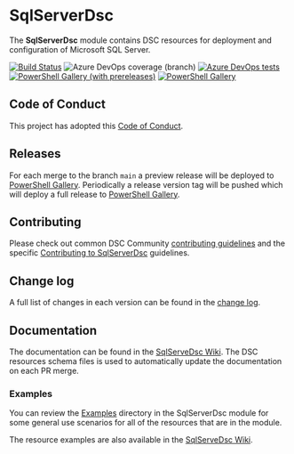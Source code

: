 # SqlServerDsc

The **SqlServerDsc** module contains DSC resources for deployment and
configuration of Microsoft SQL Server.

[![Build Status](https://dev.azure.com/dsccommunity/SqlServerDsc/_apis/build/status/dsccommunity.SqlServerDsc?branchName=main)](https://dev.azure.com/dsccommunity/SqlServerDsc/_build/latest?definitionId=11&branchName=main)
![Azure DevOps coverage (branch)](https://img.shields.io/azure-devops/coverage/dsccommunity/SqlServerDsc/11/main)
[![Azure DevOps tests](https://img.shields.io/azure-devops/tests/dsccommunity/SqlServerDsc/11/main)](https://dsccommunity.visualstudio.com/SqlServerDsc/_test/analytics?definitionId=11&contextType=build)
[![PowerShell Gallery (with prereleases)](https://img.shields.io/powershellgallery/vpre/SqlServerDsc?label=SqlServerDsc%20Preview)](https://www.powershellgallery.com/packages/SqlServerDsc/)
[![PowerShell Gallery](https://img.shields.io/powershellgallery/v/SqlServerDsc?label=SqlServerDsc)](https://www.powershellgallery.com/packages/SqlServerDsc/)

## Code of Conduct

This project has adopted this [Code of Conduct](CODE_OF_CONDUCT.md).

## Releases

For each merge to the branch `main` a preview release will be
deployed to [PowerShell Gallery](https://www.powershellgallery.com/).
Periodically a release version tag will be pushed which will deploy a
full release to [PowerShell Gallery](https://www.powershellgallery.com/).

## Contributing

Please check out common DSC Community [contributing guidelines](https://dsccommunity.org/guidelines/contributing)
and the specific [Contributing to SqlServerDsc](https://github.com/dsccommunity/SqlServerDsc/blob/main/CONTRIBUTING.md)
guidelines.

## Change log

A full list of changes in each version can be found in the [change log](CHANGELOG.md).

## Documentation

The documentation can be found in the [SqlServeDsc Wiki](https://github.com/dsccommunity/SqlServerDsc/wiki).
The DSC resources schema files is used to automatically update the
documentation on each PR merge.

### Examples

You can review the [Examples](/source/Examples) directory in the SqlServerDsc module
for some general use scenarios for all of the resources that are in the module.

The resource examples are also available in the [SqlServeDsc Wiki](https://github.com/dsccommunity/SqlServerDsc/wiki).
